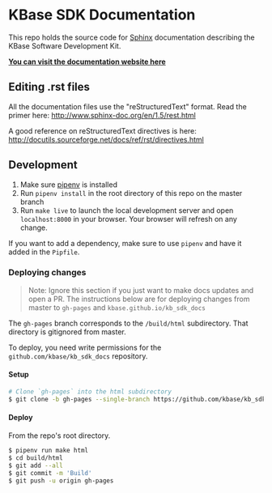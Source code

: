 # KBase SDK Documentation

This repo holds the source code for [Sphinx](http://www.sphinx-doc.org/en/master/) documentation describing the KBase Software Development Kit.

[**You can visit the documentation website here**](http://kbase.github.io/kb_sdk_docs)

## Editing .rst files

All the documentation files use the "reStructuredText" format. Read the primer here: http://www.sphinx-doc.org/en/1.5/rest.html

A good reference on reStructuredText directives is here: http://docutils.sourceforge.net/docs/ref/rst/directives.html

## Development

1. Make sure [pipenv](https://docs.pipenv.org/) is installed
1. Run `pipenv install` in the root directory of this repo on the master branch
1. Run `make live` to launch the local development server and open `localhost:8000` in your browser. Your browser will refresh on any change.

If you want to add a dependency, make sure to use `pipenv` and have it added in the `Pipfile`.

### Deploying changes

> Note: Ignore this section if you just want to make docs updates and open a PR. The instructions below are for deploying changes from master to `gh-pages` and `kbase.github.io/kb_sdk_docs`

The `gh-pages` branch corresponds to the `/build/html` subdirectory. That directory is gitignored from master.

To deploy, you need write permissions for the `github.com/kbase/kb_sdk_docs` repository.

#### Setup

```sh
# Clone `gh-pages` into the html subdirectory
$ git clone -b gh-pages --single-branch https://github.com/kbase/kb_sdk_docs build/html
```

#### Deploy

From the repo's root directory.

```sh
$ pipenv run make html
$ cd build/html
$ git add --all
$ git commit -m 'Build'
$ git push -u origin gh-pages
```

